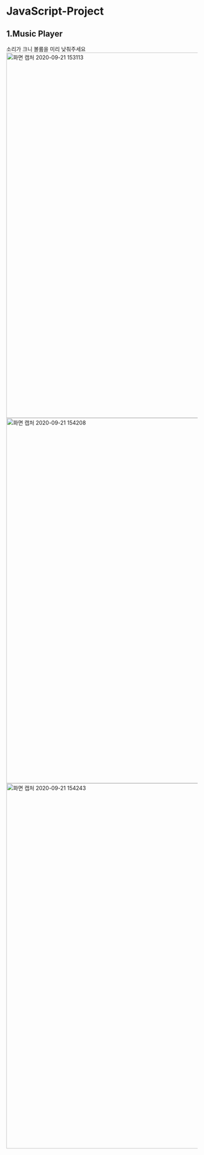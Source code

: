 # JavaScript-Project

1.Music Player
----------------
소리가 크니 볼륨을 미리 낮춰주세요<br>
<img width="960" alt="화면 캡처 2020-09-21 153113" src="https://user-images.githubusercontent.com/65945909/93739990-93fbdb00-fc24-11ea-8724-4b95223d0f6e.png">
<img width="960" alt="화면 캡처 2020-09-21 154208" src="https://user-images.githubusercontent.com/65945909/93740043-ad048c00-fc24-11ea-9d09-f244e05c6819.png">
<img width="960" alt="화면 캡처 2020-09-21 154243" src="https://user-images.githubusercontent.com/65945909/93740065-b7268a80-fc24-11ea-9dd4-8059da47eb15.png">
